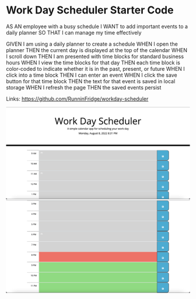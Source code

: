 # Work Day Scheduler Starter Code
AS AN employee with a busy schedule
I WANT to add important events to a daily planner
SO THAT I can manage my time effectively


GIVEN I am using a daily planner to create a schedule
WHEN I open the planner
THEN the current day is displayed at the top of the calendar
WHEN I scroll down
THEN I am presented with time blocks for standard business hours
WHEN I view the time blocks for that day
THEN each time block is color-coded to indicate whether it is in the past, present, or future
WHEN I click into a time block
THEN I can enter an event
WHEN I click the save button for that time block
THEN the text for that event is saved in local storage
WHEN I refresh the page
THEN the saved events persist

Links:
https://github.com/RunninFridge/workday-scheduler


![image](./Develop/screenshots/screenshot1.png)
![image](./Develop/screenshots/screenshot2.png)